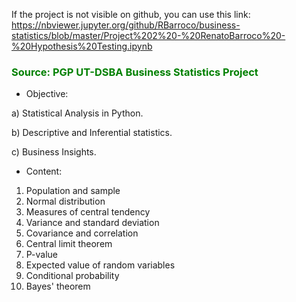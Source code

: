 If the project is not visible on github, you can use this link:</br>
https://nbviewer.jupyter.org/github/RBarroco/business-statistics/blob/master/Project%202%20-%20RenatoBarroco%20-%20Hypothesis%20Testing.ipynb


### <p style="color:green">Source: PGP UT-DSBA Business Statistics Project</p>

- Objective:

a) Statistical Analysis in Python.</br>

b) Descriptive and Inferential statistics.</br>

c) Business Insights.</br>

- Content:

1. Population and sample</br>
2. Normal distribution</br>
3. Measures of central tendency</br>
4. Variance and standard deviation</br>
5. Covariance and correlation</br>
6. Central limit theorem</br>
7. P-value</br>
8. Expected value of random variables</br>
9. Conditional probability</br>
10. Bayes' theorem</br>
